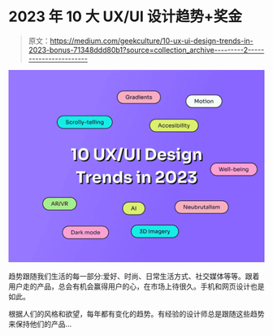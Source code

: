 # 2023 年 10 大 UX/UI 设计趋势+奖金

> 原文：<https://medium.com/geekculture/10-ux-ui-design-trends-in-2023-bonus-71348ddd80b1?source=collection_archive---------2----------------------->

![](img/a9c706445d077b7d10b58c8181a3778d.png)

趋势跟随我们生活的每一部分:爱好、时尚、日常生活方式、社交媒体等等。跟着用户走的产品，总会有机会赢得用户的心，在市场上待很久。手机和网页设计也是如此。

根据人们的风格和欲望，每年都有变化的趋势。有经验的设计师总是跟随这些趋势来保持他们的产品…